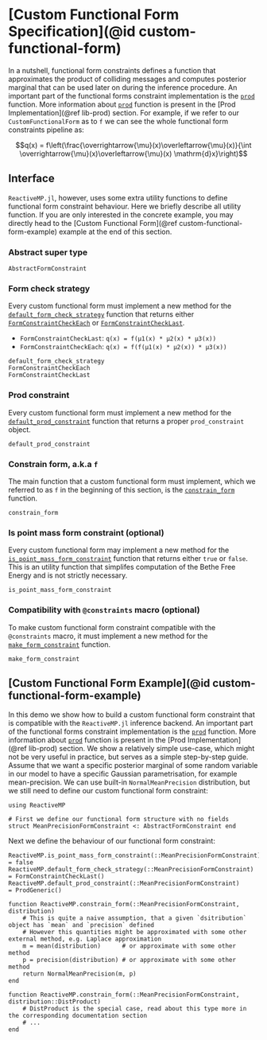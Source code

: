 # [Custom Functional Form Specification](@id custom-functional-form)

In a nutshell, functional form constraints defines a function that approximates the product of colliding messages and computes posterior marginal that can be used later on during the inference procedure. An important part of the functional forms constraint implementation is the [`prod`](@ref) function. More information about [`prod`](@ref) function is present in the [Prod Implementation](@ref lib-prod) section. For example, if we refer to our `CustomFunctionalForm` as to `f` we can see the whole functional form constraints pipeline as:

```math
q(x) = f\left(\frac{\overrightarrow{\mu}(x)\overleftarrow{\mu}(x)}{\int \overrightarrow{\mu}(x)\overleftarrow{\mu}(x) \mathrm{d}x}\right)
```

## Interface

`ReactiveMP.jl`, however, uses some extra utility functions to define functional form constraint behaviour. Here we briefly describe all utility function. If you are only interested in the concrete example, you may directly head to the [Custom Functional Form](@ref custom-functional-form-example) example at the end of this section.

### Abstract super type

```@docs 
AbstractFormConstraint
```
 
### Form check strategy

Every custom functional form must implement a new method for the [`default_form_check_strategy`](@ref) function that returns either [`FormConstraintCheckEach`](@ref) or [`FormConstraintCheckLast`](@ref).

- `FormConstraintCheckLast`: `q(x) = f(μ1(x) * μ2(x) * μ3(x))`
- `FormConstraintCheckEach`: `q(x) = f(f(μ1(x) * μ2(x)) * μ3(x))`

```@docs 
default_form_check_strategy
FormConstraintCheckEach
FormConstraintCheckLast
```

### Prod constraint 

Every custom functional form must implement a new method for the [`default_prod_constraint`](@ref) function that returns a proper `prod_constraint` object.

```@docs 
default_prod_constraint
```

### Constrain form, a.k.a `f`

The main function that a custom functional form must implement, which we referred to as `f` in the beginning of this section, is the [`constrain_form`](@ref) function.

```@docs
constrain_form
```

### Is point mass form constraint (optional)

Every custom functional form may implement a new method for the [`is_point_mass_form_constraint`](@ref) function that returns either `true` or `false`. This is an utility function that simplifes computation of the Bethe Free Energy and is not strictly necessary.

```@docs 
is_point_mass_form_constraint
```

### Compatibility with `@constraints` macro (optional)

To make custom functional form constraint compatible with the `@constraints` macro, it must implement a new method for the [`make_form_constraint`](@ref) function.

```@docs 
make_form_constraint
```

## [Custom Functional Form Example](@id custom-functional-form-example)

In this demo we show how to build a custom functional form constraint that is compatible with the `ReactiveMP.jl` inference backend. An important part of the functional forms constraint implementation is the [`prod`](@ref) function. More information about [`prod`](@ref) function is present in the [Prod Implementation](@ref lib-prod) section. We show a relatively simple use-case, which might not be very useful in practice, but serves as a simple step-by-step guide. Assume that we want a specific posterior marginal of some random variable in our model to have a specific Gaussian parametrisation, for example mean-precision. We can use built-in `NormalMeanPrecision` distribution, but we still need to define our custom functional form constraint:

```@example custom-functional-form-example
using ReactiveMP

# First we define our functional form structure with no fields
struct MeanPrecisionFormConstraint <: AbstractFormConstraint end
```

Next we define the behaviour of our functional form constraint:

```@example custom-functional-form-example
ReactiveMP.is_point_mass_form_constraint(::MeanPrecisionFormConstraint) = false
ReactiveMP.default_form_check_strategy(::MeanPrecisionFormConstraint)   = FormConstraintCheckLast()
ReactiveMP.default_prod_constraint(::MeanPrecisionFormConstraint)       = ProdGeneric()

function ReactiveMP.constrain_form(::MeanPrecisionFormConstraint, distribution) 
    # This is quite a naive assumption, that a given `dsitribution` object has `mean` and `precision` defined
    # However this quantities might be approximated with some other external method, e.g. Laplace approximation
    m = mean(distribution)      # or approximate with some other method
    p = precision(distribution) # or approximate with some other method
    return NormalMeanPrecision(m, p)
end

function ReactiveMP.constrain_form(::MeanPrecisionFormConstraint, distribution::DistProduct)
    # DistProduct is the special case, read about this type more in the corresponding documentation section
    # ... 
end
```



